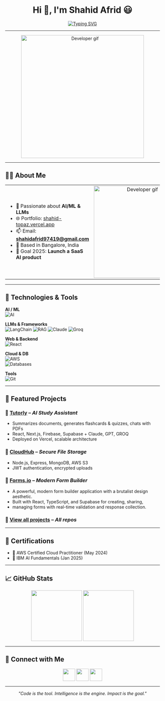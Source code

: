 <h1 align="center">Hi 👋, I'm Shahid Afrid 😃</h1>

<p align="center">
  <a href="https://readme-typing-svg.demolab.com?font=Fira+Code&weight=600&pause=1000&center=true&vCenter=true&width=600&lines=AI+Engineer;Full-Stack+Developer;Cloud+Solutions+Architect;Building+AI+Apps+%26+SaaS;Lifelong+Learner+%F0%9F%9A%80">
    <img src="https://readme-typing-svg.demolab.com?font=Fira+Code&weight=600&pause=1000&center=true&vCenter=true&width=600&lines=AI+Engineer;Full-Stack+Developer;Cloud+Solutions+Architect;Building+AI+Apps+%26+SaaS;Lifelong+Learner+%F0%9F%9A%80" alt="Typing SVG" />
  </a>
</p>

---

<div align="center">
  <img src="https://raw.githubusercontent.com/Rishabh2804/Rishabh2804/master/Resources/Developer.gif" alt="Developer gif" width="400"/>
</div>

---

## 👨‍💻 About Me

<table>
<tr>
<td width="55%">
  
- 🔭 Passionate about **AI/ML & LLMs**  
- 🌐 Portfolio: [shahid-topaz.vercel.app](https://shahid-topaz.vercel.app)  
- 📫 Email: **shahidafrid97419@gmail.com**  
- 📍 Based in Bangalore, India  
- 🎯 Goal 2025: **Launch a SaaS AI product**  

</td>
<td width="45%" align="center">
  <img src="https://raw.githubusercontent.com/Rishabh2804/Rishabh2804/master/Resources/Developer.gif" alt="Developer gif" width="300"/>
</td>
</tr>
</table>

---

## 🚀 Technologies & Tools

**AI / ML**  
![AI](https://skillicons.dev/icons?i=pytorch,tensorflow,opencv,sklearn,huggingface)

**LLMs & Frameworks**  
![LangChain](https://img.shields.io/badge/LangChain-005571?style=flat&logoColor=white) 
![RAG](https://img.shields.io/badge/RAG-VectorDB-blue) 
![Claude](https://img.shields.io/badge/Claude-111111?style=flat&logo=anthropic) 
![Groq](https://img.shields.io/badge/Groq-FF6C37?style=flat)

**Web & Backend**  
![React](https://skillicons.dev/icons?i=react,nextjs,nodejs,express,fastapi,flask,tailwind)

**Cloud & DB**  
![AWS](https://skillicons.dev/icons?i=aws,firebase,supabase,vercel,docker,kubernetes)  
![Databases](https://skillicons.dev/icons?i=mongodb,postgresql)

**Tools**  
![Git](https://skillicons.dev/icons?i=git,github,vscode)

---

## 🧠 Featured Projects

### 🔹 [Tutorly](https://gettutorly.com) – *AI Study Assistant*
- Summarizes documents, generates flashcards & quizzes, chats with PDFs  
- React, Next.js, Firebase, Supabase + Claude, GPT, GROQ  
- Deployed on Vercel, scalable architecture  

### 🔹 [CloudHub](https://shahid-cloud-file-storage.vercel.app/) – *Secure File Storage*
- Node.js, Express, MongoDB, AWS S3  
- JWT authentication, encrypted uploads  

### 🔹 [Forms.io](https://formsio.vercel.app/) – *Modern Form Builder*
- A powerful, modern form builder application with a brutalist design aesthetic.
- Built with React, TypeScript, and Supabase for creating, sharing,
-  managing forms with real-time validation and response collection.

### 🔹 [View all projects](https://github.com/akhi-shxhid?tab=repositories) – *All repos*


---

## 🏅 Certifications
- 📜 AWS Certified Cloud Practitioner (May 2024)  
- 📜 IBM AI Fundamentals (Jan 2025)  

---

## 📈 GitHub Stats

<p align="center">
  <img src="https://github-readme-stats.vercel.app/api?username=akhi-shxhid&show_icons=true&theme=radical" height="165"/>
  <img src="https://github-readme-stats.vercel.app/api/top-langs/?username=akhi-shxhid&layout=compact&theme=radical" height="165"/>
</p>

---

## 🤝 Connect with Me
<p align="center">
  <a href="mailto:shahidafrid97419@gmail.com"><img src="https://skillicons.dev/icons?i=gmail" width="40"/></a>
  <a href="https://github.com/akhi-shxhid"><img src="https://skillicons.dev/icons?i=github" width="40"/></a>
  <a href="https://shahid-topaz.vercel.app"><img src="https://skillicons.dev/icons?i=vercel" width="40"/></a>
</p>

---

<p align="center"><i>"Code is the tool. Intelligence is the engine. Impact is the goal."</i></p>
